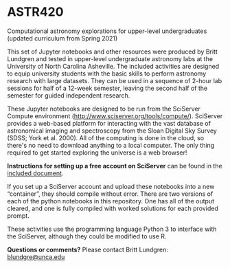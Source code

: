 # ASTR420 
Computational astronomy explorations for upper-level undergraduates (updated curriculum from Spring 2021)


This set of Jupyter notebooks and other resources were produced by Britt Lundgren and tested in upper-level undergraduate astronomy labs at the University of North Carolina Asheville.  The included activities are designed to equip university students with the basic skills to perform astronomy research with large datasets. They can be used in a sequence of 2-hour lab sessions for half of a 12-week semester, leaving the second half of the semester for guided independent research.  

These Jupyter notebooks are designed to be run from the SciServer Compute environment (http://www.sciserver.org/tools/compute/). SciServer provides a web-based platform for interacting with the vast database of astronomical imaging and spectroscopy from the Sloan Digital Sky Survey (SDSS; York et al. 2000).  All of the computing is done in the cloud, so there's no need to download anything to a local computer.  The only thing required to get started exploring the universe is a web browser! 

**Instructions for setting up a free account on SciServer** can be found in the [included document](SciServer_registration_instructions_ASTR420.pdf).

If you set up a SciServer account and upload these notebooks into a new “container”, they should compile without error.  There are two versions of each of the python notebooks in this repository. One has all of the output cleared, and one is fully compiled with worked solutions for each provided prompt. 

These activities use the programming language Python 3 to interface with the SciServer, although they could be modified to use R. 

**Questions or comments?**  Please contact Britt Lundgren: blundgre@unca.edu
